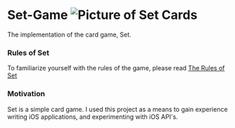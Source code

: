 # Set-Game ![Picture of Set Cards](https://ds055uzetaobb.cloudfront.net/brioche/uploads/LdfwX8F7nr-20cardnoset.png?width=1200)
The implementation of the card game, Set.

### Rules of Set
To familiarize yourself with the rules of the game, please read [The Rules of Set](https://en.wikipedia.org/wiki/Set_(card_game))

### Motivation
Set is a simple card game. I used this project as a means to gain experience writing iOS applications, and experimenting with iOS API's.
